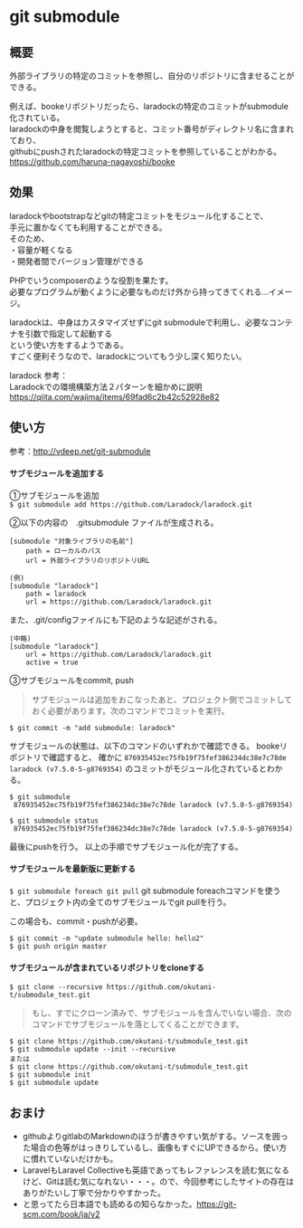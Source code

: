 # git submodule


## 概要
外部ライブラリの特定のコミットを参照し、自分のリポジトリに含ませることができる。

例えば、bookeリポジトリだったら、laradockの特定のコミットがsubmodule化されている。  
laradockの中身を閲覧しようとすると、コミット番号がディレクトリ名に含まれており、  
githubにpushされたlaradockの特定コミットを参照していることがわかる。    
https://github.com/haruna-nagayoshi/booke
  

## 効果
laradockやbootstrapなどgitの特定コミットをモジュール化することで、  
手元に置かなくても利用することができる。  
そのため、  
・容量が軽くなる  
・開発者間でバージョン管理ができる  

PHPでいうcomposerのような役割を果たす。  
必要なプログラムが動くように必要なものだけ外から持ってきてくれる...イメージ。  

laradockは、中身はカスタマイズせずにgit submoduleで利用し、必要なコンテナを引数で指定して起動する  
という使い方をするようである。  
すごく便利そうなので、laradockについてもう少し深く知りたい。 

laradock 参考：  
Laradockでの環境構築方法２パターンを細かめに説明
https://qiita.com/wajima/items/69fad6c2b42c52928e82


## 使い方
参考：http://vdeep.net/git-submodule  

#### サブモジュールを追加する
①サブモジュールを追加  
`$ git submodule add https://github.com/Laradock/laradock.git`  

②以下の内容の　.gitsubmodule ファイルが生成される。  
```
[submodule "対象ライブラリの名前"]
    path = ローカルのパス
    url = 外部ライブラリのリポジトリURL

(例)
[submodule "laradock"]
    path = laradock
    url = https://github.com/Laradock/laradock.git
```

また、.git/configファイルにも下記のような記述がされる。
```
(中略)
[submodule "laradock"]
	url = https://github.com/Laradock/laradock.git
	active = true
```

③サブモジュールをcommit, push
>サブモジュールは追加をおこなったあと、プロジェクト側でコミットしておく必要があります。次のコマンドでコミットを実行。

`$ git commit -m "add submodule: laradock"`

サブモジュールの状態は、以下のコマンドのいずれかで確認できる。
bookeリポジトリで確認すると、
確かに `876935452ec75fb19f75fef386234dc38e7c78de laradock (v7.5.0-5-g8769354)` のコミットがモジュール化されているとわかる。
```
$ git submodule
 876935452ec75fb19f75fef386234dc38e7c78de laradock (v7.5.0-5-g8769354)

$ git submodule status
 876935452ec75fb19f75fef386234dc38e7c78de laradock (v7.5.0-5-g8769354)
```

最後にpushを行う。
以上の手順でサブモジュール化が完了する。

#### サブモジュールを最新版に更新する
`$ git submodule foreach git pull`
git submodule foreachコマンドを使うと、プロジェクト内の全てのサブモジュールでgit pullを行う。

この場合も、commit・pushが必要。
```
$ git commit -m "update submodule hello: hello2"
$ git push origin master
```

#### サブモジュールが含まれているリポジトリをcloneする
`$ git clone --recursive https://github.com/okutani-t/submodule_test.git`

>もし、すでにクローン済みで、サブモジュールを含んでいない場合、次のコマンドでサブモジュールを落としてくることができます。
```
$ git clone https://github.com/okutani-t/submodule_test.git
$ git submodule update --init --recursive
または
$ git clone https://github.com/okutani-t/submodule_test.git
$ git submodule init
$ git submodule update
```


## おまけ
- githubよりgitlabのMarkdownのほうが書きやすい気がする。ソースを囲った場合の色等がはっきりしているし、画像もすぐにUPできるから。使い方に慣れていないだけかも。
- LaravelもLaravel Collectiveも英語であってもレファレンスを読む気になるけど、Gitは読む気になれない・・・。ので、今回参考にしたサイトの存在はありがたいし丁寧で分かりやすかった。
- と思ってたら日本語でも読めるの知らなかった。https://git-scm.com/book/ja/v2
